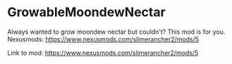 # GrowableMoondewNectar
Always wanted to grow moondew nectar but couldn't? This mod is for you. Nexusmods:  https://www.nexusmods.com/slimerancher2/mods/5


Link to mod: https://www.nexusmods.com/slimerancher2/mods/5

